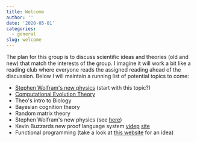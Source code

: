 ```yaml
---
title: Welcome
author: ''
date: '2020-05-01'
categories:
  - general
slug: welcome
---
```


The plan for this group is to discuss scientific ideas and theories (old and new) that match the interests of the group. I imagine it will work a bit like a reading club where everyone reads the assigned reading ahead of the discussion. Below I will maintain a running list of potential topics to come:

* [Stephen Wolfram's new physics](/post/stephen-wolfram-s-new-physics/) (start with this topic?)
* [Computational Evolution Theory](/post/evolution-theory-and-complexity/)
* Theo's intro to Biology
* Bayesian cognition theory 
* Random matrix theory
* Stephen Wolfram's new physics (see [here](https://writings.stephenwolfram.com/2020/04/finally-we-may-have-a-path-to-the-fundamental-theory-of-physics-and-its-beautiful/))
* Kevin Buzzards new proof language system [videp](https://www.youtube.com/watch?v=aZHbnQlFOn4) [site](https://leanprover.github.io/theorem_proving_in_lean/index.html)
* Functional programming (take a look at [this website](http://learnyouahaskell.com/chapters) for an idea)


